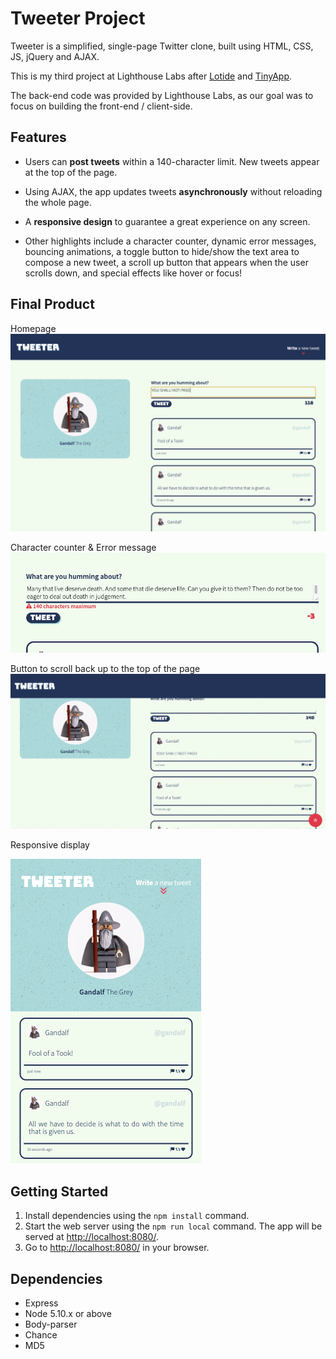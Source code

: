 # Tweeter Project

Tweeter is a simplified, single-page Twitter clone, built using HTML, CSS, JS, jQuery and AJAX.

This is my third project at Lighthouse Labs after [Lotide](https://github.com/sylvielcq/lotide) and [TinyApp](https://github.com/sylvielcq/tinyapp).

The back-end code was provided by Lighthouse Labs, as our goal was to focus on building the front-end / client-side.

## Features

- Users can **post tweets** within a 140-character limit. New tweets appear at the top of the page.

- Using AJAX, the app updates tweets **asynchronously** without reloading the whole page.

- A **responsive design** to guarantee a great experience on any screen.

- Other highlights include a character counter, dynamic error messages, bouncing animations, a toggle button to hide/show the text area to compose a new tweet, a scroll up button that appears when the user scrolls down, and special effects like hover or focus!


## Final Product

Homepage
!["Tweets page"](https://github.com/sylvielcq/tweeter/blob/master/docs/tweeter-tweets.png?raw=true)

Character counter & Error message
!["Error message and character counter"](https://github.com/sylvielcq/tweeter/blob/master/docs/tweeter-error.png?raw=true)

Button to scroll back up to the top of the page
!["Scroll up button"](https://github.com/sylvielcq/tweeter/blob/master/docs/tweeter-scroll-up.png?raw=true)

Responsive display

!["Responsive display"](https://github.com/sylvielcq/tweeter/blob/master/docs/tweeter-mobile.png?raw=true)

## Getting Started

1. Install dependencies using the `npm install` command.
2. Start the web server using the `npm run local` command. The app will be served at <http://localhost:8080/>.
3. Go to <http://localhost:8080/> in your browser.

## Dependencies

- Express
- Node 5.10.x or above
- Body-parser
- Chance
- MD5
